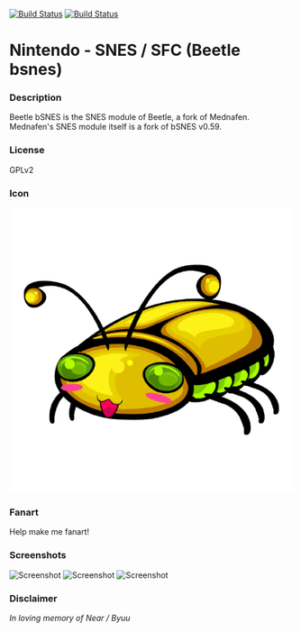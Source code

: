 [![Build Status](https://travis-ci.org/kodi-game/game.libretro.beetle-bsnes.svg?branch=master)](https://travis-ci.org/kodi-game/game.libretro.beetle-bsnes)
[![Build Status](https://ci.appveyor.com/api/projects/status/github/kodi-game/game.libretro.beetle-bsnes?svg=true)](https://ci.appveyor.com/project/kodi-game/game-libretro-beetle-bsnes)

# Nintendo - SNES / SFC (Beetle bsnes)

### Description

Beetle bSNES is the SNES module of Beetle, a fork of Mednafen. Mednafen's SNES module itself is a fork of bSNES v0.59.

### License

GPLv2

### Icon

![Icon](game.libretro.beetle-bsnes/resources/icon.png)

### Fanart

Help make me fanart!

### Screenshots

![Screenshot](game.libretro.beetle-bsnes/resources/screenshot-01.jpg)
![Screenshot](game.libretro.beetle-bsnes/resources/screenshot-02.jpg)
![Screenshot](game.libretro.beetle-bsnes/resources/screenshot-03.jpg)

### Disclaimer

*In loving memory of Near / Byuu*
